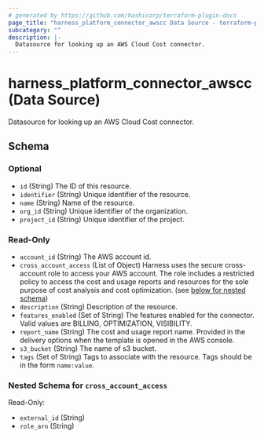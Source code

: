 ```yaml
---
# generated by https://github.com/hashicorp/terraform-plugin-docs
page_title: "harness_platform_connector_awscc Data Source - terraform-provider-harness"
subcategory: ""
description: |-
  Datasource for looking up an AWS Cloud Cost connector.
---
```


# harness_platform_connector_awscc (Data Source)

Datasource for looking up an AWS Cloud Cost connector.



<!-- schema generated by tfplugindocs -->
## Schema

### Optional

- `id` (String) The ID of this resource.
- `identifier` (String) Unique identifier of the resource.
- `name` (String) Name of the resource.
- `org_id` (String) Unique identifier of the organization.
- `project_id` (String) Unique identifier of the project.

### Read-Only

- `account_id` (String) The AWS account id.
- `cross_account_access` (List of Object) Harness uses the secure cross-account role to access your AWS account. The role includes a restricted policy to access the cost and usage reports and resources for the sole purpose of cost analysis and cost optimization. (see [below for nested schema](#nestedatt--cross_account_access))
- `description` (String) Description of the resource.
- `features_enabled` (Set of String) The features enabled for the connector. Valid values are BILLING, OPTIMIZATION, VISIBILITY.
- `report_name` (String) The cost and usage report name. Provided in the delivery options when the template is opened in the AWS console.
- `s3_bucket` (String) The name of s3 bucket.
- `tags` (Set of String) Tags to associate with the resource. Tags should be in the form `name:value`.

<a id="nestedatt--cross_account_access"></a>
### Nested Schema for `cross_account_access`

Read-Only:

- `external_id` (String)
- `role_arn` (String)


